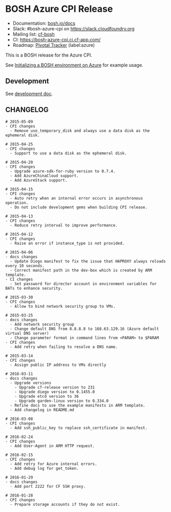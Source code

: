 # BOSH Azure CPI Release

* Documentation: [bosh.io/docs](https://bosh.io/docs)
* Slack: #bosh-azure-cpi on <https://slack.cloudfoundry.org>
* Mailing list: [cf-bosh](https://lists.cloudfoundry.org/pipermail/cf-bosh)
* CI: <https://bosh-azure-cpi.ci.cf-app.com/>
* Roadmap: [Pivotal Tracker](https://www.pivotaltracker.com/n/projects/1133984) (label:azure)

This is a BOSH release for the Azure CPI.

See [Initializing a BOSH environment on Azure](https://bosh.io/docs/init-azure.html) for example usage.

## Development

See [development doc](docs/development.md).

## CHANGELOG
```
# 2015-05-09
- CPI changes
  - Remove use_temporary_disk and always use a data disk as the ephemeral disk.

# 2015-04-25
- CPI changes
  - Support to use a data disk as the ephemeral disk.

# 2015-04-20
- CPI changes
  - Upgrade azure-sdk-for-ruby version to 0.7.4.
  - Add AzureChinaCloud support.
  - Add AzureStack support.

# 2015-04-15
- CPI changes
  - Auto retry when an internal error occurs in asynchronous operation.
  - Do not include development gems when building CPI release. 

# 2015-04-13
- CPI changes
  - Reduce retry interval to improve performance.

# 2015-04-12
- CPI changes
  - Raise an error if instance_type is not provided.

# 2015-04-06
- docs changes
  - Update Diego manifest to fix the issue that HAPROXY always reloads every 10 seconds.
  - Correct manifest path in the dev-box which is created by ARM template.
- CI changes
  - Set password for director account in environment variables for BATs to enhance security.

# 2015-03-30
- CPI changes
  - Allow to bind network security group to VMs.

# 2015-03-25
- docs changes
  - Add network security group
  - Change default DNS from 8.8.8.8 to 168.63.129.16 (Azure default virtual DNS server)
  - Change parameter format in command lines from <PARAM> to $PARAM
- CPI changes
  - Add retry when failing to resolve a DNS name.

# 2015-03-14
- CPI changes
  - Assign public IP address to VMs directly

# 2016-03-11
- docs changes
  - Upgrade versions
    - Upgrade cf-release version to 231
    - Upgrade diego version to 0.1455.0
    - Upgrade etcd version to 36
    - Upgrade garden-linux version to 0.334.0
  - Refine docs to use the example manifests in ARM template.
  - Add changelog in README.md

# 2016-03-08
- CPI changes
  - Add ssh_public_key to replace ssh_certificate in manifest.

# 2016-02-24
- CPI changes
  - Add User-Agent in ARM HTTP request.

# 2016-02-15
- CPI changes
  - Add retry for Azure internal errors.
  - Add debug log for get_token.

# 2016-01-29
- docs changes
  - Add port 2222 for CF SSH proxy.

# 2016-01-28
- CPI changes
  - Prepare storage accounts if they do not exist.
```